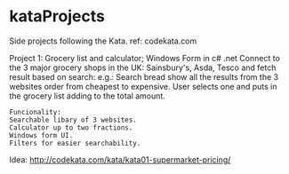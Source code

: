 # kataProjects
Side projects following the Kata. ref: codekata.com

Project 1:
  Grocery list and calculator;
    Windows Form in c# .net
    Connect to the 3 major grocery shops in the UK: Sainsbury's, Asda, Tesco and fetch result based on search:
    e.g.: Search bread show all the results from the 3 websites order from cheapest to expensive. User selects one and puts in the grocery list adding to the total amount.
    
    Funcionality:
    Searchable libary of 3 websites.
    Calculator up to two fractions.
    Windows form UI.
    Filters for easier searchability.
    
Idea: http://codekata.com/kata/kata01-supermarket-pricing/
    
